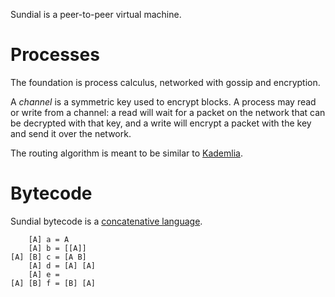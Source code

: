 Sundial is a peer-to-peer virtual machine.

# Processes
The foundation is process calculus, networked with gossip and
encryption.

A *channel* is a symmetric key used to encrypt blocks. A process may
read or write from a channel: a read will wait for a packet on the
network that can be decrypted with that key, and a write will encrypt
a packet with the key and send it over the network.

The routing algorithm is meant to be similar to
[Kademlia](https://en.wikipedia.org/wiki/Kademlia).

# Bytecode
Sundial bytecode is a [concatenative language](http://tunes.org/~iepos/joy.html).

``` 
    [A] a = A
    [A] b = [[A]]
[A] [B] c = [A B]
    [A] d = [A] [A]
    [A] e =
[A] [B] f = [B] [A]
```

